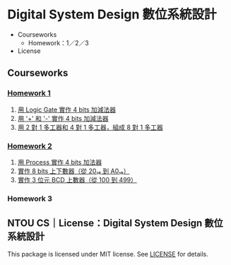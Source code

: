 # Digital System Design 數位系統設計

- Courseworks
  - Homework：1／2／3
- License

## Courseworks

### [Homework 1](https://github.com/5j54d93/NTOU-CS/tree/main/Digital%20System%20Design/HW1)

1. [用 Logic Gate 實作 4 bits 加減法器](https://github.com/5j54d93/NTOU-CS/tree/main/Digital%20System%20Design/HW1#題目-1用-logic-gate-實作-4-bits-加減法器)
2. [用 '+' 和 '-' 實作 4 bits 加減法器](https://github.com/5j54d93/NTOU-CS/tree/main/Digital%20System%20Design/HW1#題目-2用--和---實作-4-bits-加減法器)
3. [用 2 對 1 多工器和 4 對 1 多工器，組成 8 對 1 多工器](https://github.com/5j54d93/NTOU-CS/tree/main/Digital%20System%20Design/HW1#題目-3用-2-對-1-多工器和-4-對-1-多工器組成-8-對-1-多工器)

### [Homework 2](https://github.com/5j54d93/NTOU-CS/tree/main/Digital%20System%20Design/HW2)

1. [用 Process 實作 4 bits 加法器](https://github.com/5j54d93/NTOU-CS/tree/main/Digital%20System%20Design/HW2#題目-1用-process-實作-4-bits-加法器)
2. [實作 8 bits 上下數器（從 20₁₆ 到 A0₁₆）](https://github.com/5j54d93/NTOU-CS/tree/main/Digital%20System%20Design/HW2#題目-2實作-8-bits-上下數器從-20-到-a0)
3. [實作 3 位元 BCD 上數器（從 100 到 499）](https://github.com/5j54d93/NTOU-CS/tree/main/Digital%20System%20Design/HW2#題目-3實作-3-位元-bcd-上數器從-100-到-499)

### Homework 3

## NTOU CS｜License：Digital System Design 數位系統設計

This package is licensed under MIT license. See [LICENSE](https://github.com/5j54d93/NTOU-CS/blob/main/LICENSE) for details.
